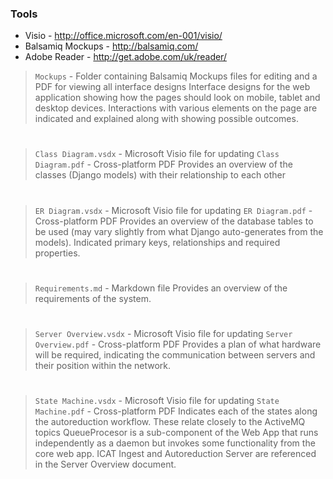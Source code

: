 ### Tools
* Visio - http://office.microsoft.com/en-001/visio/
* Balsamiq Mockups - http://balsamiq.com/
* Adobe Reader - http://get.adobe.com/uk/reader/

> `Mockups` - Folder containing Balsamiq Mockups files for editing and a PDF for viewing all interface designs
> Interface designs for the web application showing how the pages should look on mobile, tablet and desktop devices.
> Interactions with various elements on the page are indicated and explained along with showing possible outcomes.  

# 

> `Class Diagram.vsdx` - Microsoft Visio file for updating
> `Class Diagram.pdf` - Cross-platform PDF
> Provides an overview of the classes (Django models) with their relationship to each other

# 

> `ER Diagram.vsdx` - Microsoft Visio file for updating
> `ER Diagram.pdf` - Cross-platform PDF
> Provides an overview of the database tables to be used (may vary slightly from what Django auto-generates from the models).
> Indicated primary keys, relationships and required properties.

# 

> `Requirements.md` - Markdown file
> Provides an overview of the requirements of the system.

# 

> `Server Overview.vsdx` - Microsoft Visio file for updating
> `Server Overview.pdf` - Cross-platform PDF
> Provides a plan of what hardware will be required, indicating the communication between servers and their position within the network.

# 

> `State Machine.vsdx` - Microsoft Visio file for updating
> `State Machine.pdf` - Cross-platform PDF
> Indicates each of the states along the autoreduction workflow. These relate closely to the ActiveMQ topics 
> QueueProcesor is a sub-component of the Web App that runs independently as a daemon but invokes some functionality from the core web app.
> ICAT Ingest and Autoreduction Server are referenced in the Server Overview document. 